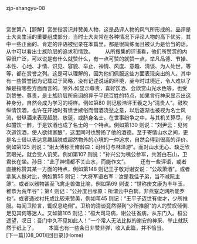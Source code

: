  <meta HTTP-EQUIV="Content-Type" CONTENT="text/html; charset=utf-8">
zjp-shangyu-08
<h1 class="break"></h1>
赏誉第八【题解】赏誉指赏识并赞美人物，这是品评人物的风气所形成的。品评是士大夫生活的重要组成部分，当时士大夫常在各种情况下评论人物的高下优劣，其中一些正面的、肯定的评语被纪录在本篇里，都是很简练而且被认为是恰当的话。从中可以看出士族阶层的追求和情致。
　　从所搜集的评语看，他们所赞赏的内容很广泛，可以说是有什么就赞什么，有一点可赞的就赞一点，举凡品德、节操、本性、心地、才情、识见、容貌、举止、神情、风度、意趣、清谈、为人处世，等等，都在赏誉之列。这是可以理解的，因为他们佩服这些方面表现突出的人。其中有一些赞誉因为记载过于简略，没有记述说话的环境，至今时过境迁，令人难以了解是指哪些方面而言的。除外.如显示尊贵，喜好饮酒、会欣赏山光水色等，也受到赞誉。尊贵，是士族阶层所自诩的异于平民百姓的特点，如果言行神采显示出这种身分，自然会成为学习的榜样。例如第80 则记殷浩评王羲之为“清贵人”。鼓吹纵情饮酒，也许在开始时有愤世嫉俗而借酒浇愁之意，以后逐渐也被视为名士风流，借纵酒来表现超脱、放诞，或脐身名士。在世事纷争之中，与其机关算尽，何如酣饮一醉，于是饮酒也成了名士的一个特点。例如第130 则说：“刘尹云：见何次道饮酒，使人欲倾家酿”，这里同时也赞扬了他的酒德。至于寄情山水之间，更是名士借以表达意趣超脱或超然物外的心境的一仲追求，自然会得到很高的评价。例如第125 则说：“谢太傅称王脩龄曰：司州订与林泽游”。而对山水无心、缺乏欣赏眼光，就会受人讥笑。例如第107 则说：“孙兴公为咦公参军，共游白石山，卫君长在坐。孙日：“此子神情都不关山水，而能作文”。
　　还有一些评语，或者直接称赞其某一方面的特点，例如第148 则记王子敬对谢安说：“公故萧酒”。或者拿某人做对比，例如第55 则记：“大将军语右军：汝是我佳子弟，当不减阮主簿”。或者以器物甚至飞禽走兽做比喻，例如第69 则说：“世称庚文康为丰年玉，稚恭为荒年谷”；第4 则记：“公孙度目邴原：所谓云中白鹤，非燕窒之网所能罗也”。或者通过衬托或比较来赞美，例如苇45 则记：“王平子迈世有俊才，少所推服。每闻卫阶言，辄叹息绝倒”。卫玠的清谈竟然得到“少所推服”的人的赞叹倾倒.足见其何等迷人。又如第105 则记：“桓大司马病，谢公往省病，从东门入。桓公遥望，叹日：吾门中久不见如此人！”一个常人无法比拟的谢安的神采、举止就跃然于纸上了。
　　本篇也有一些条日非赞非弹，收入此篇，并不恰当。
<br>[下一篇](08_001)[回目录](Home)

